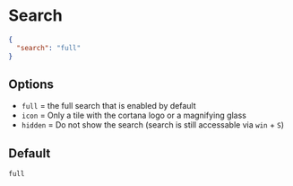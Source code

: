 # Search
```JSON
{
  "search": "full"
}
```
  
## Options  
- `full` = the full search that is enabled by default  
- `icon` = Only a tile with the cortana logo or a magnifying glass  
- `hidden` = Do not show the search (search is still accessable via `win` + `S`)  
  
## Default  
`full`